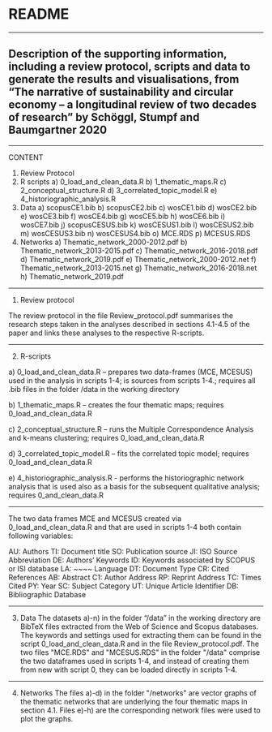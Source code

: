 # README
- - - -
## Description of the supporting information, including a review protocol, scripts and data to generate the results and visualisations, from “The narrative of sustainability and circular economy – a longitudinal review of two decades of research” by Schöggl, Stumpf and Baumgartner 2020
- - - -
CONTENT
1. Review Protocol
2. R scripts
	a) 0_load_and_clean_data.R
	b) 1_thematic_maps.R
	c) 2_conceptual_structure.R
	d) 3_correlated_topic_model.R
	e) 4_historiographic_analysis.R
3. Data
	a) scopusCE1.bib 
	b) scopusCE2.bib
	c) wosCE1.bib
	d) wosCE2.bib
	e) wosCE3.bib
	f) wosCE4.bib
	g) wosCE5.bib
	h) wosCE6.bib
	i) wosCE7.bib
	j) scopusCESUS.bib
	k) wosCESUS1.bib
	l) wosCESUS2.bib
	m) wosCESUS3.bib
	n) wosCESUS4.bib
	o) MCE.RDS
	p) MCESUS.RDS
4. Networks
  a) Thematic_network_2000-2012.pdf
  b) Thematic_network_2013-2015.pdf
  c) Thematic_network_2016-2018.pdf
  d) Thematic_network_2019.pdf
  e) Thematic_network_2000-2012.net
  f) Thematic_network_2013-2015.net
  g) Thematic_network_2016-2018.net
  h) Thematic_network_2019.pdf
  
- - - -
1. Review protocol

The review protocol in the file Review_protocol.pdf summarises the research steps taken in the analyses described in sections 4.1-4.5 of the paper and links these analyses to the respective R-scripts.

- - - -
2. R-scripts 

a) 0_load_and_clean_data.R – prepares two data-frames (MCE, MCESUS) used in the analysis in scripts 1-4; is sources from scripts 1-4.; requires all .bib files in the folder /data in the working directory

b) 1_thematic_maps.R – creates the four thematic maps; requires 0_load_and_clean_data.R

c) 2_conceptual_structure.R – runs the Multiple Correspondence Analysis and k-means clustering; requires 0_load_and_clean_data.R

d) 3_correlated_topic_model.R – fits the correlated topic model; requires 0_load_and_clean_data.R 

e) 4_historiographic_analysis.R - performs the historiographic network analysis that is used also as a basis for the subsequent qualitative analysis; requires 0_and_clean_data.R

- - - -
The two data frames MCE and MCESUS created via 0_load_and_clean_data.R and that are used in scripts 1-4 both contain following variables: 

AU: 	Authors
TI: 	Document title
SO: 	Publication source
JI:	ISO Source Abbreviation
DE:	Authors’ Keywords
ID:	Keywords associated by SCOPUS or ISI database
LA: 	 ~~~~ Language
DT:	Document Type
CR:	Cited References
AB: 	Abstract
C1:	Author Address
RP:	Reprint Address
TC:	Times Cited
PY:	Year
SC:	Subject Category
UT:	Unique Article Identifier
DB:	Bibliographic Database

- - - -
3. Data 
The datasets a)-n) in the folder “/data” in the working directory are BibTeX files extracted from the Web of Science and Scopus databases. The keywords and settings used for extracting them can be found in the script 0_load_and_clean_data.R and in the file Review_protocol.pdf. The two files "MCE.RDS" and "MCESUS.RDS" in the folder "/data" comprise the two dataframes used in scripts 1-4, and instead of creating them from new with script 0, they  can be loaded directly in scripts 1-4. 

- - - -
4. Networks
The files a)-d) in the folder "/networks" are vector graphs of the thematic networks that are underlying the four thematic maps in section 4.1. Files e)-h) are the corresponding network files were used to plot the graphs.